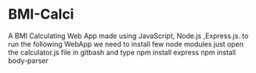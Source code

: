 # BMI-Calci
A BMI Calculating Web App made using JavaScript, Node.js ,Express.js.
to run the following WebApp we need to install few node modules
just open the calculator.js file in gitbash and type 
npm install express
npm install body-parser
